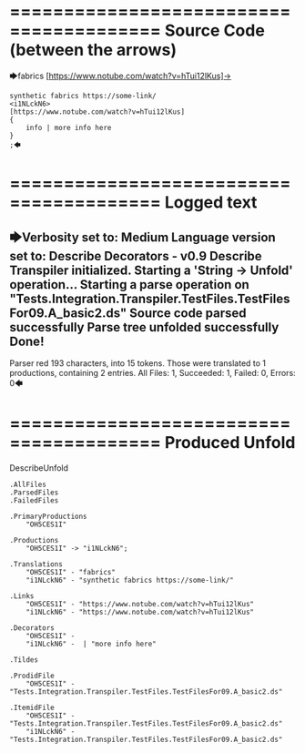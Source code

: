 ========================================
Source Code (between the arrows)
========================================

🡆fabrics [https://www.notube.com/watch?v=hTui12lKus]-> 
	
	synthetic fabrics https://some-link/
	<i1NLckN6> 
	[https://www.notube.com/watch?v=hTui12lKus]
	{
		info | more info here
	}
	;🡄

========================================
Logged text
========================================

🡆Verbosity set to: Medium
Language version set to: Describe Decorators - v0.9
Describe Transpiler initialized.
Starting a 'String -> Unfold' operation...
Starting a parse operation on "Tests.Integration.Transpiler.TestFiles.TestFilesFor09.A_basic2.ds"
Source code parsed successfully
Parse tree unfolded successfully
Done!
------------------------
Parser red 193 characters, into 15 tokens.
Those were translated to 1 productions, containing 2 entries.
All Files: 1, Succeeded: 1, Failed: 0, Errors: 0🡄

========================================
Produced Unfold
========================================

DescribeUnfold

    .AllFiles
    .ParsedFiles
    .FailedFiles

    .PrimaryProductions
        "OH5CES1I" 

    .Productions
        "OH5CES1I" -> "i1NLckN6";

    .Translations
        "OH5CES1I" - "fabrics"
        "i1NLckN6" - "synthetic fabrics https://some-link/"

    .Links
        "OH5CES1I" - "https://www.notube.com/watch?v=hTui12lKus"
        "i1NLckN6" - "https://www.notube.com/watch?v=hTui12lKus"

    .Decorators
        "OH5CES1I" - 
        "i1NLckN6" -  | "more info here"

    .Tildes

    .ProdidFile
        "OH5CES1I" - "Tests.Integration.Transpiler.TestFiles.TestFilesFor09.A_basic2.ds"

    .ItemidFile
        "OH5CES1I" - "Tests.Integration.Transpiler.TestFiles.TestFilesFor09.A_basic2.ds"
        "i1NLckN6" - "Tests.Integration.Transpiler.TestFiles.TestFilesFor09.A_basic2.ds"

